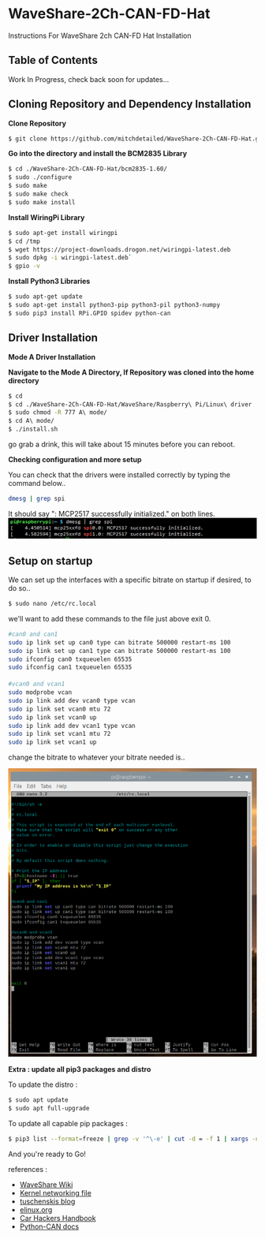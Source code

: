 # WaveShare-2Ch-CAN-FD-Hat
Instructions For WaveShare 2ch CAN-FD Hat Installation

## Table of Contents
Work In Progress, check back soon for updates...


## Cloning Repository and Dependency Installation
**Clone Repository**
```sh
$ git clone https://github.com/mitchdetailed/WaveShare-2Ch-CAN-FD-Hat.git
```

**Go into the directory and install the BCM2835 Library** 
```sh
$ cd ./WaveShare-2Ch-CAN-FD-Hat/bcm2835-1.60/
$ sudo ./configure
$ sudo make
$ sudo make check
$ sudo make install
```

**Install WiringPi Library** 
```sh
$ sudo apt-get install wiringpi
$ cd /tmp
$ wget https://project-downloads.drogon.net/wiringpi-latest.deb
$ sudo dpkg -i wiringpi-latest.deb`
$ gpio -v
```

**Install Python3 Libraries**
```sh
$ sudo apt-get update
$ sudo apt-get install python3-pip python3-pil python3-numpy
$ sudo pip3 install RPi.GPIO spidev python-can
```

## Driver Installation
**Mode A Driver Installation** 

**Navigate to the Mode A Directory, If Repository was cloned into the home directory**
```sh
$ cd
$ cd ./WaveShare-2Ch-CAN-FD-Hat/WaveShare/Raspberry\ Pi/Linux\ driver
$ sudo chmod -R 777 A\ mode/
$ cd A\ mode/
$ ./install.sh
```

go grab a drink, this will take about 15 minutes before you can reboot.

**Checking configuration and more setup**

You can check that the drivers were installed correctly by typing the command below..
```sh
dmesg | grep spi
```
It should say ": MCP2517 successfully initialized." on both lines.
![](Images/grepspiAmode.png)

## Setup on startup
We can set up the interfaces with a specific bitrate on startup if desired, to do so..
```sh
$ sudo nano /etc/rc.local
```
we'll want to add these commands to the file just above exit 0.

```sh
#can0 and can1
sudo ip link set up can0 type can bitrate 500000 restart-ms 100
sudo ip link set up can1 type can bitrate 500000 restart-ms 100
sudo ifconfig can0 txqueuelen 65535
sudo ifconfig can1 txqueuelen 65535

#vcan0 and vcan1
sudo modprobe vcan
sudo ip link add dev vcan0 type vcan
sudo ip link set vcan0 mtu 72
sudo ip link set vcan0 up
sudo ip link add dev vcan1 type vcan
sudo ip link set vcan1 mtu 72
sudo ip link set vcan1 up
```
change the bitrate to whatever your bitrate needed is.. 

![](Images/rclocal.png)


**Extra : update all pip3 packages and distro**

To update the distro : 
```sh
$ sudo apt update
$ sudo apt full-upgrade
```

To update all capable pip packages : 
```sh
$ pip3 list --format=freeze | grep -v '^\-e' | cut -d = -f 1 | xargs -n1 pip3 install -U 
```
And you're ready to Go! 

references : 
- [WaveShare Wiki](https://www.waveshare.com/wiki/2-CH_CAN_FD_HAT)
 - [Kernel networking file](https://www.kernel.org/doc/Documentation/networking/can.txt)
 - [tuschenskis blog](http://dtuchsch.github.io/linux/can/socketcan/2015/12/13/SocketCAN-Intro.html)
 - [elinux.org](https://elinux.org/Bringing_CAN_interface_up)
 - [Car Hackers Handbook](http://opengarages.org/handbook/ebook/)
 - [Python-CAN docs](https://python-can.readthedocs.io/en/master/)

